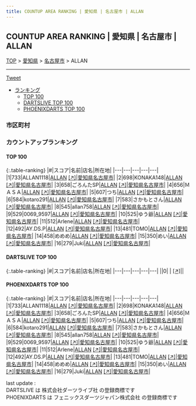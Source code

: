 ```yaml
---
title: COUNTUP AREA RANKING | 愛知県 | 名古屋市 | ALLAN
---
```

## COUNTUP AREA RANKING | 愛知県 | 名古屋市 | ALLAN

[TOP](/darts/rank/) > [愛知県](/darts/rank/愛知県/) > [名古屋市](/darts/rank/愛知県/名古屋市/) > ALLAN

___

<a href="https://twitter.com/share?ref_src=twsrc%5Etfw" data-text="COUNTUP AREA RANKING | 愛知県名古屋市ALLAN" class="twitter-share-button" data-hashtags="DARTSLIVE,PHOENIXDARTS,darts,ダーツ" data-show-count="false">Tweet</a>

* [ランキング](#カウントアップランキング)
    * [TOP 100](#top-100)
    * [DARTSLIVE TOP 100](#dartslive-top-100)
    * [PHOENIXDARTS TOP 100](#phoenixdarts-top-100)

### 市区町村

<ul>

</ul>

### カウントアップランキング

#### TOP 100



{:.table-ranking}
|#|スコア|名前|店名|所在地|
|---|---|---|---|---|
|1|733|<span class="rank-name-pd">ALLAN1118</span>|<a href="/darts/rank/shops/90153.html">ALLAN</a> <a href="https://vs.phoenixdarts.com/jp/shop/shopDetailInfo/s_90153?s_seq=90153">[↗]</a>|<a href="/darts/rank/愛知県/名古屋市">愛知県名古屋市</a>|
|2|698|<span class="rank-name-pd">KONAKA148</span>|<a href="/darts/rank/shops/90153.html">ALLAN</a> <a href="https://vs.phoenixdarts.com/jp/shop/shopDetailInfo/s_90153?s_seq=90153">[↗]</a>|<a href="/darts/rank/愛知県/名古屋市">愛知県名古屋市</a>|
|3|658|<span class="rank-name-pd">ごろんたSP</span>|<a href="/darts/rank/shops/90153.html">ALLAN</a> <a href="https://vs.phoenixdarts.com/jp/shop/shopDetailInfo/s_90153?s_seq=90153">[↗]</a>|<a href="/darts/rank/愛知県/名古屋市">愛知県名古屋市</a>|
|4|656|<span class="rank-name-pd">ＭＡＳＡ</span>|<a href="/darts/rank/shops/90153.html">ALLAN</a> <a href="https://vs.phoenixdarts.com/jp/shop/shopDetailInfo/s_90153?s_seq=90153">[↗]</a>|<a href="/darts/rank/愛知県/名古屋市">愛知県名古屋市</a>|
|5|607|<span class="rank-name-pd">つち</span>|<a href="/darts/rank/shops/90153.html">ALLAN</a> <a href="https://vs.phoenixdarts.com/jp/shop/shopDetailInfo/s_90153?s_seq=90153">[↗]</a>|<a href="/darts/rank/愛知県/名古屋市">愛知県名古屋市</a>|
|6|584|<span class="rank-name-pd">kotaro291</span>|<a href="/darts/rank/shops/90153.html">ALLAN</a> <a href="https://vs.phoenixdarts.com/jp/shop/shopDetailInfo/s_90153?s_seq=90153">[↗]</a>|<a href="/darts/rank/愛知県/名古屋市">愛知県名古屋市</a>|
|7|583|<span class="rank-name-pd">さかもとさん</span>|<a href="/darts/rank/shops/90153.html">ALLAN</a> <a href="https://vs.phoenixdarts.com/jp/shop/shopDetailInfo/s_90153?s_seq=90153">[↗]</a>|<a href="/darts/rank/愛知県/名古屋市">愛知県名古屋市</a>|
|8|545|<span class="rank-name-pd">allan758</span>|<a href="/darts/rank/shops/90153.html">ALLAN</a> <a href="https://vs.phoenixdarts.com/jp/shop/shopDetailInfo/s_90153?s_seq=90153">[↗]</a>|<a href="/darts/rank/愛知県/名古屋市">愛知県名古屋市</a>|
|9|529|<span class="rank-name-pd">0069_9597</span>|<a href="/darts/rank/shops/90153.html">ALLAN</a> <a href="https://vs.phoenixdarts.com/jp/shop/shopDetailInfo/s_90153?s_seq=90153">[↗]</a>|<a href="/darts/rank/愛知県/名古屋市">愛知県名古屋市</a>|
|10|525|<span class="rank-name-pd">ゆう爺</span>|<a href="/darts/rank/shops/90153.html">ALLAN</a> <a href="https://vs.phoenixdarts.com/jp/shop/shopDetailInfo/s_90153?s_seq=90153">[↗]</a>|<a href="/darts/rank/愛知県/名古屋市">愛知県名古屋市</a>|
|11|512|<span class="rank-name-pd">Arlene</span>|<a href="/darts/rank/shops/90153.html">ALLAN</a> <a href="https://vs.phoenixdarts.com/jp/shop/shopDetailInfo/s_90153?s_seq=90153">[↗]</a>|<a href="/darts/rank/愛知県/名古屋市">愛知県名古屋市</a>|
|12|492|<span class="rank-name-pd">AY.DS.P</span>|<a href="/darts/rank/shops/90153.html">ALLAN</a> <a href="https://vs.phoenixdarts.com/jp/shop/shopDetailInfo/s_90153?s_seq=90153">[↗]</a>|<a href="/darts/rank/愛知県/名古屋市">愛知県名古屋市</a>|
|13|481|<span class="rank-name-pd">TOMO</span>|<a href="/darts/rank/shops/90153.html">ALLAN</a> <a href="https://vs.phoenixdarts.com/jp/shop/shopDetailInfo/s_90153?s_seq=90153">[↗]</a>|<a href="/darts/rank/愛知県/名古屋市">愛知県名古屋市</a>|
|14|458|<span class="rank-name-pd">めめめ</span>|<a href="/darts/rank/shops/90153.html">ALLAN</a> <a href="https://vs.phoenixdarts.com/jp/shop/shopDetailInfo/s_90153?s_seq=90153">[↗]</a>|<a href="/darts/rank/愛知県/名古屋市">愛知県名古屋市</a>|
|15|350|<span class="rank-name-pd">めい</span>|<a href="/darts/rank/shops/90153.html">ALLAN</a> <a href="https://vs.phoenixdarts.com/jp/shop/shopDetailInfo/s_90153?s_seq=90153">[↗]</a>|<a href="/darts/rank/愛知県/名古屋市">愛知県名古屋市</a>|
|16|279|<span class="rank-name-pd">Juki</span>|<a href="/darts/rank/shops/90153.html">ALLAN</a> <a href="https://vs.phoenixdarts.com/jp/shop/shopDetailInfo/s_90153?s_seq=90153">[↗]</a>|<a href="/darts/rank/愛知県/名古屋市">愛知県名古屋市</a>|


#### DARTSLIVE TOP 100



{:.table-ranking}
|#|スコア|名前|店名|所在地|
|---|---|---|---|---|
||0|<span class="rank-name-dl"> </span>|<a href="/darts/rank/shops/.html"></a> <a href="">[↗]</a>|<a href="/darts/rank//"></a>|


#### PHOENIXDARTS TOP 100



{:.table-ranking}
|#|スコア|名前|店名|所在地|
|---|---|---|---|---|
|1|733|<span class="rank-name-pd">ALLAN1118</span>|<a href="/darts/rank/shops/90153.html">ALLAN</a> <a href="https://vs.phoenixdarts.com/jp/shop/shopDetailInfo/s_90153?s_seq=90153">[↗]</a>|<a href="/darts/rank/愛知県/名古屋市">愛知県名古屋市</a>|
|2|698|<span class="rank-name-pd">KONAKA148</span>|<a href="/darts/rank/shops/90153.html">ALLAN</a> <a href="https://vs.phoenixdarts.com/jp/shop/shopDetailInfo/s_90153?s_seq=90153">[↗]</a>|<a href="/darts/rank/愛知県/名古屋市">愛知県名古屋市</a>|
|3|658|<span class="rank-name-pd">ごろんたSP</span>|<a href="/darts/rank/shops/90153.html">ALLAN</a> <a href="https://vs.phoenixdarts.com/jp/shop/shopDetailInfo/s_90153?s_seq=90153">[↗]</a>|<a href="/darts/rank/愛知県/名古屋市">愛知県名古屋市</a>|
|4|656|<span class="rank-name-pd">ＭＡＳＡ</span>|<a href="/darts/rank/shops/90153.html">ALLAN</a> <a href="https://vs.phoenixdarts.com/jp/shop/shopDetailInfo/s_90153?s_seq=90153">[↗]</a>|<a href="/darts/rank/愛知県/名古屋市">愛知県名古屋市</a>|
|5|607|<span class="rank-name-pd">つち</span>|<a href="/darts/rank/shops/90153.html">ALLAN</a> <a href="https://vs.phoenixdarts.com/jp/shop/shopDetailInfo/s_90153?s_seq=90153">[↗]</a>|<a href="/darts/rank/愛知県/名古屋市">愛知県名古屋市</a>|
|6|584|<span class="rank-name-pd">kotaro291</span>|<a href="/darts/rank/shops/90153.html">ALLAN</a> <a href="https://vs.phoenixdarts.com/jp/shop/shopDetailInfo/s_90153?s_seq=90153">[↗]</a>|<a href="/darts/rank/愛知県/名古屋市">愛知県名古屋市</a>|
|7|583|<span class="rank-name-pd">さかもとさん</span>|<a href="/darts/rank/shops/90153.html">ALLAN</a> <a href="https://vs.phoenixdarts.com/jp/shop/shopDetailInfo/s_90153?s_seq=90153">[↗]</a>|<a href="/darts/rank/愛知県/名古屋市">愛知県名古屋市</a>|
|8|545|<span class="rank-name-pd">allan758</span>|<a href="/darts/rank/shops/90153.html">ALLAN</a> <a href="https://vs.phoenixdarts.com/jp/shop/shopDetailInfo/s_90153?s_seq=90153">[↗]</a>|<a href="/darts/rank/愛知県/名古屋市">愛知県名古屋市</a>|
|9|529|<span class="rank-name-pd">0069_9597</span>|<a href="/darts/rank/shops/90153.html">ALLAN</a> <a href="https://vs.phoenixdarts.com/jp/shop/shopDetailInfo/s_90153?s_seq=90153">[↗]</a>|<a href="/darts/rank/愛知県/名古屋市">愛知県名古屋市</a>|
|10|525|<span class="rank-name-pd">ゆう爺</span>|<a href="/darts/rank/shops/90153.html">ALLAN</a> <a href="https://vs.phoenixdarts.com/jp/shop/shopDetailInfo/s_90153?s_seq=90153">[↗]</a>|<a href="/darts/rank/愛知県/名古屋市">愛知県名古屋市</a>|
|11|512|<span class="rank-name-pd">Arlene</span>|<a href="/darts/rank/shops/90153.html">ALLAN</a> <a href="https://vs.phoenixdarts.com/jp/shop/shopDetailInfo/s_90153?s_seq=90153">[↗]</a>|<a href="/darts/rank/愛知県/名古屋市">愛知県名古屋市</a>|
|12|492|<span class="rank-name-pd">AY.DS.P</span>|<a href="/darts/rank/shops/90153.html">ALLAN</a> <a href="https://vs.phoenixdarts.com/jp/shop/shopDetailInfo/s_90153?s_seq=90153">[↗]</a>|<a href="/darts/rank/愛知県/名古屋市">愛知県名古屋市</a>|
|13|481|<span class="rank-name-pd">TOMO</span>|<a href="/darts/rank/shops/90153.html">ALLAN</a> <a href="https://vs.phoenixdarts.com/jp/shop/shopDetailInfo/s_90153?s_seq=90153">[↗]</a>|<a href="/darts/rank/愛知県/名古屋市">愛知県名古屋市</a>|
|14|458|<span class="rank-name-pd">めめめ</span>|<a href="/darts/rank/shops/90153.html">ALLAN</a> <a href="https://vs.phoenixdarts.com/jp/shop/shopDetailInfo/s_90153?s_seq=90153">[↗]</a>|<a href="/darts/rank/愛知県/名古屋市">愛知県名古屋市</a>|
|15|350|<span class="rank-name-pd">めい</span>|<a href="/darts/rank/shops/90153.html">ALLAN</a> <a href="https://vs.phoenixdarts.com/jp/shop/shopDetailInfo/s_90153?s_seq=90153">[↗]</a>|<a href="/darts/rank/愛知県/名古屋市">愛知県名古屋市</a>|
|16|279|<span class="rank-name-pd">Juki</span>|<a href="/darts/rank/shops/90153.html">ALLAN</a> <a href="https://vs.phoenixdarts.com/jp/shop/shopDetailInfo/s_90153?s_seq=90153">[↗]</a>|<a href="/darts/rank/愛知県/名古屋市">愛知県名古屋市</a>|


<div class="footer border-top border-gray-light mt-5 pt-3 text-right text-gray">
    last update : <span style="font-weight: italic" id="foot_last_modified"></span><br />
    DARTSLIVE は 株式会社ダーツライブ社 の登録商標です<br />
    PHOENIXDARTS は フェニックスダーツジャパン株式会社 の登録商標です<br />
</div>

<script src="https://cdnjs.cloudflare.com/ajax/libs/jquery.tablesorter/2.31.3/js/jquery.tablesorter.min.js" integrity="sha512-qzgd5cYSZcosqpzpn7zF2ZId8f/8CHmFKZ8j7mU4OUXTNRd5g+ZHBPsgKEwoqxCtdQvExE5LprwwPAgoicguNg==" crossorigin="anonymous" referrerpolicy="no-referrer"></script>
<link rel="stylesheet" href="https://cdnjs.cloudflare.com/ajax/libs/jquery.tablesorter/2.31.3/css/theme.default.min.css" integrity="sha512-wghhOJkjQX0Lh3NSWvNKeZ0ZpNn+SPVXX1Qyc9OCaogADktxrBiBdKGDoqVUOyhStvMBmJQ8ZdMHiR3wuEq8+w==" crossorigin="anonymous" referrerpolicy="no-referrer" />
<script>
$(function() {
    $(".table-ranking").tablesorter({sortList:[[0, 0]]});
    $("#foot_last_modified").text(formatDate(new Date(document.lastModified), 'yyyy-MM-dd HH:mm:ss'));
});
</script>

<script async src="https://platform.twitter.com/widgets.js" charset="utf-8"></script>